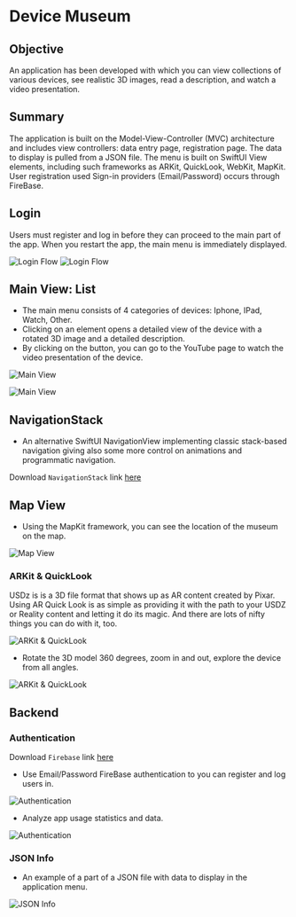 # Device Museum

## Objective

An application has been developed with which you can view collections of 
various devices, see realistic 3D images, read a description, and watch 
a video presentation.

## Summary

The application is built on the Model-View-Controller (MVC) architecture and 
includes view controllers: data entry page, registration page. The data to 
display is pulled from a JSON file. The menu is built on SwiftUI View 
elements, including such frameworks as ARKit, QuickLook, WebKit, MapKit. 
User registration used Sign-in providers (Email/Password) occurs through FireBase.

## Login

Users must register and log in before they can proceed to the main part of the app. 
When you restart the app, the main menu is immediately displayed.

![Login Flow](readme_assets/Login/login_flow.png)
![Login Flow](readme_assets/Login/login_flow1.png)

## Main View: List

* The main menu consists of 4 categories of devices: Iphone, IPad, Watch, Other.
* Clicking on an element opens a detailed view of the device with a rotated 3D image
and a detailed description. 
* By clicking on the button, you can go to the YouTube 
page to watch the video presentation of the device.

![Main View](readme_assets/Menu/menu_full.png)

![Main View](readme_assets/replay1.gif)

## NavigationStack

* An alternative SwiftUI NavigationView implementing classic stack-based navigation giving also some more control on animations and programmatic navigation.

Download `NavigationStack`
link [here](https://github.com/matteopuc/swiftui-navigation-stack)


## Map View

* Using the MapKit framework, you can see the location of the museum on the map.

![Map View](readme_assets/Menu/menu8.png)

### ARKit & QuickLook 

USDz is is a 3D file format that shows up as AR content created by Pixar.
Using AR Quick Look is as simple as providing it with the path to your USDZ
or Reality content and letting it do its magic. And there are lots of nifty
things you can do with it, too.

![ARKit & QuickLook](readme_assets/ar_model.png)

* Rotate the 3D model 360 degrees, zoom in and out, explore the device from all angles.

![ARKit & QuickLook](readme_assets/replay.gif)

## Backend

### Authentication

Download `Firebase`
link [here](https://github.com/firebase/firebase-ios-sdk)

* Use Email/Password FireBase authentication to you can register and log users in.

![Authentication](readme_assets/firebase_user.png)

* Analyze app usage statistics and data.

![Authentication](readme_assets/firebase_analytics.png)

### JSON Info

* An example of a part of a JSON file with data to display in the application menu.

![JSON Info](readme_assets/json.png)
